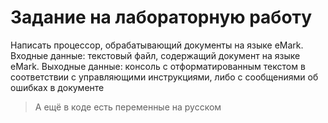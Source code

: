 # Задание на лабораторную работу
Написать процессор, обрабатывающий документы на языке eMark.
Входные данные: текстовый файл, содержащий документ на языке eMark.
Выходные данные: консоль с отформатированным текстом в соответствии с управляющими инструкциями, либо с сообщениями об ошибках в документе

> А ещё в коде есть переменные на русском
